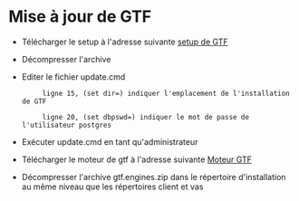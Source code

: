   
  # Mise à jour de GTF 
  
  - Télécharger le setup à l'adresse suivante [setup de GTF](http://download.veremes.net/products/gtf/setup_gtf-2017.01.03.b26443-win.zip)
  
  - Décompresser l'archive
  
  -  Editer le fichier update.cmd
  
              ligne 15, (set dir=) indiquer l'emplacement de l'installation de GTF
     
              ligne 20, (set dbpswd=) indiquer le mot de passe de l'utilisateur postgres
    
   - Exécuter update.cmd en tant qu'administrateur
   
   - Télécharger le moteur de gtf à l'adresse suivante [Moteur GTF](http://download.veremes.net/products/gtf/gtf.engines.zip)
   
   - Décompresser l'archive gtf.engines.zip dans le répertoire d'installation au même niveau que les répertoires client et vas
